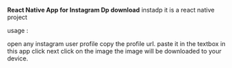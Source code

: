 **React Native App for Instagram Dp download**
instadp
it is a react native project

usage :

open any instagram user profile
copy the profile url.
paste it in the textbox in this app
click next
click on the image
the image will be downloaded to your device.